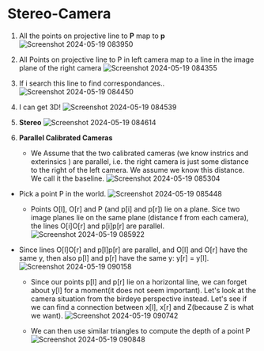 # Stereo-Camera
1. All the points on projective line to **P** map to **p**
   ![Screenshot 2024-05-19 083950](https://github.com/Tapan2903patel/Stereo-Camera/assets/112714790/0f8fd5d1-55e8-4247-8277-e6975b266009)

2. All Points on projective line to P in left camera map to a line in the image plane of the right camera
   ![Screenshot 2024-05-19 084355](https://github.com/Tapan2903patel/Stereo-Camera/assets/112714790/98a4f724-53e4-4bd4-8147-c98cac28e919)

3. If i search this line to find correspondances..
   ![Screenshot 2024-05-19 084450](https://github.com/Tapan2903patel/Stereo-Camera/assets/112714790/9a7e1e2f-abd4-4b53-bf41-671434b86d1f)
4. I can get 3D!
   ![Screenshot 2024-05-19 084539](https://github.com/Tapan2903patel/Stereo-Camera/assets/112714790/e52a0999-58f8-4e6e-acfd-f67688d2eee0)

5. **Stereo**
   ![Screenshot 2024-05-19 084614](https://github.com/Tapan2903patel/Stereo-Camera/assets/112714790/552fda44-aae3-40c1-abaa-7b20818dbc13)
6. **Parallel Calibrated Cameras**
   - We Assume that the two calibrated cameras (we know instrics and exterinsics ) are parallel, i.e. the right camera is just some distance 
     to the right of the left camera. We assume we know this distance. We 
     call it the baseline.
     ![Screenshot 2024-05-19 085304](https://github.com/Tapan2903patel/Stereo-Camera/assets/112714790/46f70c9f-4bf8-4e41-9109-c65a82e5ab70)


  - Pick a point P in the world.
    ![Screenshot 2024-05-19 085448](https://github.com/Tapan2903patel/Stereo-Camera/assets/112714790/db595e54-0686-49dd-9244-7fde517f9805)


    - Points O[l], O[r] and P (and p[i] and p[r]) lie on a plane. Sice two image planes lie on the same plane (distance f from each camera), the lines O[i]O[r] and p[i]p[r] are parallel.
      ![Screenshot 2024-05-19 085922](https://github.com/Tapan2903patel/Stereo-Camera/assets/112714790/e080d32c-8553-4db5-b11f-fc2794b49f40)


  - Since lines O[l]O[r] and p[l]p[r] are parallel, and O[l] and O[r] have the same y, then also p[l] and p[r] have the same y: y[r] = y[l].
    ![Screenshot 2024-05-19 090158](https://github.com/Tapan2903patel/Stereo-Camera/assets/112714790/916d0301-5157-43a6-bbbb-264568c75e6a)

    - Since our points p[l] and p[r] lie on a horizontal line, we can forget about y[l] for a moment(it does not seem important). Let's look at the camera situation from the birdeye perspective instead. Let's see if we can find a connection between x[l], x[r] and Z(because Z is what we want).
      ![Screenshot 2024-05-19 090742](https://github.com/Tapan2903patel/Stereo-Camera/assets/112714790/4347c25b-044d-48ec-af00-a0b2c216b88e)

    - We can then use similar triangles to compute the depth of a point P
      ![Screenshot 2024-05-19 090848](https://github.com/Tapan2903patel/Stereo-Camera/assets/112714790/947ab563-fd59-4cd2-a05a-08a8c3be079e)

      




